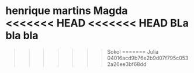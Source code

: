henrique martins
Magda	
<<<<<<< HEAD
<<<<<<< HEAD
BLa bla bla
=======
>>>>>>> Sokol
=======
Julia	
>>>>>>> 04016acd9b76e2b9d07f795c0532a26ee3bf68dd
